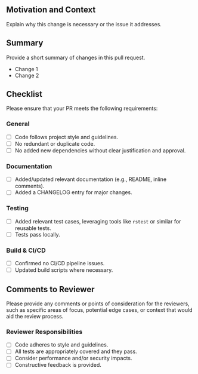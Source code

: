 ## Motivation and Context

Explain why this change is necessary or the issue it addresses.

## Summary

Provide a short summary of changes in this pull request.

- Change 1
- Change 2

## Checklist

Please ensure that your PR meets the following requirements:

### General

- [ ] Code follows project style and guidelines.
- [ ] No redundant or duplicate code.
- [ ] No added new dependencies without clear justification and approval.

### Documentation

- [ ] Added/updated relevant documentation (e.g., README, inline comments).
- [ ] Added a CHANGELOG entry for major changes.

### Testing

- [ ] Added relevant test cases, leveraging tools like `rstest` or similar for reusable tests.
- [ ] Tests pass locally.

### Build & CI/CD

- [ ] Confirmed no CI/CD pipeline issues.
- [ ] Updated build scripts where necessary.

## Comments to Reviewer

Please provide any comments or points of consideration for the reviewers, such as specific areas of focus, potential edge cases, or context that would aid the review process.

### Reviewer Responsibilities

- [ ] Code adheres to style and guidelines.
- [ ] All tests are appropriately covered and they pass.
- [ ] Consider performance and/or security impacts.
- [ ] Constructive feedback is provided.

